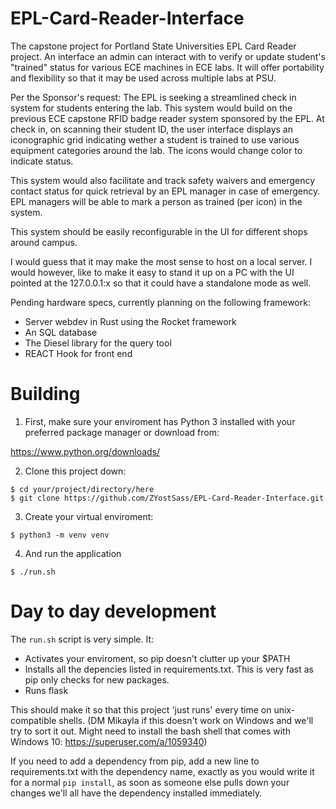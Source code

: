 # EPL-Card-Reader-Interface

The capstone project for Portland State Universities EPL Card Reader project. An interface an admin can interact with to verify or update student's "trained" status for various ECE machines in ECE labs. It will offer portability and flexibility so that it may be used across multiple labs at PSU.

Per the Sponsor's request:
The EPL is seeking a streamlined check in system for students entering the lab. This system would build on the previous ECE capstone RFID badge reader system sponsored by the EPL. At check in, on scanning their student ID, the user interface displays an iconographic grid indicating wether a student is trained to use various equipment categories around the lab. The icons would change color to indicate status. 

This system would also facilitate and track safety waivers and emergency contact status for quick retrieval by an EPL manager in case of emergency. EPL managers will be able to mark a person as trained (per icon) in the system.

This system should be easily reconfigurable in the UI for different shops around campus. 

I would guess that it may make the most sense to host on a local server. I would however, like to make it easy to stand it up on a PC with the UI pointed at the 127.0.0.1:x so that it could have a standalone mode as well. 


Pending hardware specs, currently planning on the following framework:

- Server webdev in Rust using the Rocket framework
- An SQL database
- The Diesel library for the query tool
- REACT Hook for front end

# Building

1. First, make sure your enviroment has Python 3 installed with your preferred package manager or download from:

https://www.python.org/downloads/

2. Clone this project down:

```
$ cd your/project/directory/here
$ git clone https://github.com/ZYostSass/EPL-Card-Reader-Interface.git
```

3. Create your virtual enviroment:

```
$ python3 -m venv venv
```

4. And run the application

```
$ ./run.sh
```

# Day to day development

The `run.sh` script is very simple. It:

- Activates your enviroment, so pip doesn't clutter up your $PATH
- Installs all the depencies listed in requirements.txt. This is very fast as pip only checks for new packages.
- Runs flask

This should make it so that this project 'just runs' every time on unix-compatible shells. 
(DM Mikayla if this doesn't work on Windows and we'll try to sort it out. Might need to install the bash shell that comes with Windows 10: https://superuser.com/a/1059340)

If you need to add a dependency from pip, add a new line to requirements.txt with the dependency name, exactly as you would write it for a normal `pip install`, as soon as someone else pulls down your changes we'll all have the dependency installed immediately.
